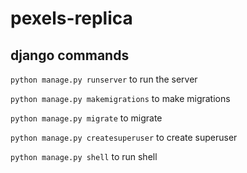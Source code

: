 # pexels-replica

## django commands

```python manage.py runserver``` to run the server

```python manage.py makemigrations``` to make migrations

```python manage.py migrate``` to migrate

```python manage.py createsuperuser``` to create superuser

```python manage.py shell``` to run shell
